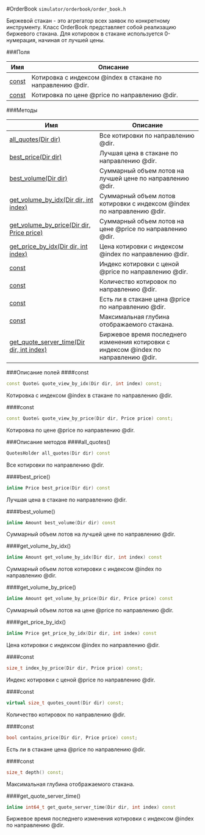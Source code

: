 #OrderBook
`simulator/orderbook/order_book.h`

Биржевой стакан - это агрегатор всех заявок по конкретному инструменту.
Класс OrderBook представляет собой реализацию биржевого стакана.
Для котировок в стакане используется 0-нумерация, начиная от лучшей цены.

###Поля

|Имя| Описание|
|------------------|--------------------|
|[const](#const)|Котировка с индексом @index в стакане по направлению @dir.|
|[const](#const)|Котировка по цене @price по направлению @dir.|

###Методы

|Имя| Описание|
|------------------|--------------------|
|[all_quotes(Dir dir)](#all_quotes)|Все котировки по направлению @dir.|
|[best_price(Dir dir)](#best_price)|Лучшая цена в стакане по направлению @dir.|
|[best_volume(Dir dir)](#best_volume)|Суммарный объем лотов на лучшей цене по направлению @dir.|
|[get_volume_by_idx(Dir dir, int index)](#get_volume_by_idx)|Суммарный объем лотов котировки с индексом @index по направлению @dir.|
|[get_volume_by_price(Dir dir, Price price)](#get_volume_by_price)|Суммарный объем лотов на цене @price по направлению @dir.|
|[get_price_by_idx(Dir dir, int index)](#get_price_by_idx)|Цена котировки с индексом @index по направлению @dir.|
|[const](#const)|Индекс котировки с ценой @price по направлению @dir.|
|[const](#const)|Количество котировок по направлению @dir.|
|[const](#const)|Есть ли в стакане цена @price по направлению @dir.|
|[const](#const)|Максимальная глубина отображаемого стакана.|
|[get_quote_server_time(Dir dir, int index)](#get_quote_server_time)|Биржевое время последнего изменения котировки с индексом @index по направлению @dir.|

###Описание полей
<a id="const"></a>
####const
```c++
const Quote& quote_view_by_idx(Dir dir, int index) const;
```
Котировка с индексом @index в стакане по направлению @dir.

<a id="const"></a>
####const
```c++
const Quote& quote_view_by_price(Dir dir, Price price) const;
```
Котировка по цене @price по направлению @dir.


###Описание методов
<a id="all_quotes"></a>
####all_quotes()
```c++
QuotesHolder all_quotes(Dir dir) const 
```
Все котировки по направлению @dir.

<a id="best_price"></a>
####best_price()
```c++
inline Price best_price(Dir dir) const 
```
Лучшая цена в стакане по направлению @dir.

<a id="best_volume"></a>
####best_volume()
```c++
inline Amount best_volume(Dir dir) const 
```
Суммарный объем лотов на лучшей цене по направлению @dir.

<a id="get_volume_by_idx"></a>
####get_volume_by_idx()
```c++
inline Amount get_volume_by_idx(Dir dir, int index) const 
```
Суммарный объем лотов котировки с индексом @index по направлению @dir.

<a id="get_volume_by_price"></a>
####get_volume_by_price()
```c++
inline Amount get_volume_by_price(Dir dir, Price price) const 
```
Суммарный объем лотов на цене @price по направлению @dir.

<a id="get_price_by_idx"></a>
####get_price_by_idx()
```c++
inline Price get_price_by_idx(Dir dir, int index) const 
```
Цена котировки с индексом @index по направлению @dir.

<a id="const"></a>
####const
```c++
size_t index_by_price(Dir dir, Price price) const;
```
Индекс котировки с ценой @price по направлению @dir.

<a id="const"></a>
####const
```c++
virtual size_t quotes_count(Dir dir) const;
```
Количество котировок по направлению @dir.

<a id="const"></a>
####const
```c++
bool contains_price(Dir dir, Price price) const;
```
Есть ли в стакане цена @price по направлению @dir.

<a id="const"></a>
####const
```c++
size_t depth() const;
```
Максимальная глубина отображаемого стакана.

<a id="get_quote_server_time"></a>
####get_quote_server_time()
```c++
inline int64_t get_quote_server_time(Dir dir, int index) const 
```
Биржевое время последнего изменения котировки с индексом @index по направлению @dir.


